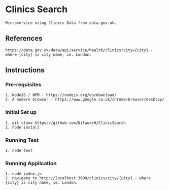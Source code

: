 # Clinics Search
```
Microservice using Clinics Data from data.gov.uk.
```
## References
```
https://data.gov.uk/data/api/service/health/clinics?city={city} - where {city} is city name, ie. London.
```
## Instructions

### Pre-requisites
```
1. NodeJS / NPM - https://nodejs.org/en/download/
2. A modern browser - https://www.google.co.uk/chrome/browser/desktop/
```

### Initial Set up

``` 
1. git clone https://github.com/DilwoarH/ClinicSearch
2. node install 
```


### Running Test
```
1. node test
```
### Running Application
```
1. node index.js
2. navigate to http://localhost:3000/clinics/city/{city} - where {city} is city name, ie. London.
```
